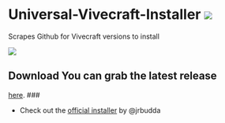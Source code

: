 # Universal-Vivecraft-Installer ![](https://img.shields.io/github/downloads/Bluscream/Universal-Vivecraft-Installer/total)

Scrapes Github for Vivecraft versions to install

<img src="https://i.imgur.com/jXu5CZ8.png" />

## Download You can grab the latest release

[here](https://github.com/Bluscream/Universal-Vivecraft-Installer/releases). ###

- Check out the [official
  installer](https://cdn.discordapp.com/attachments/195502278508150784/923767110814040135/VivecraftInstaller.exe)
  by @jrbudda
